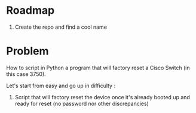 # Roadmap

1. Create the repo and find a cool name

# Problem

How to script in Python a program that will factory reset a Cisco Switch (in this case 3750).

Let's start from easy and go up in difficulty :

1. Script that will factory reset the device once it's already booted up and ready for reset (no password nor other discrepancies)
